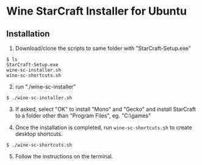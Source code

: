 Wine StarCraft Installer for Ubuntu
=======================
## Installation
1. Download/clone the scripts to same folder with "StarCraft-Setup.exe" 

```
$ ls
StarCraft-Setup.exe
wine-sc-installer.sh
wine-sc-shortcuts.sh

```
2. run "./wine-sc-installer"

`$ ./wine-sc-installer.sh`

3. If asked, select "OK" to install "Mono" and "Gecko" and install StarCraft to a folder other than "Program Files", eg. "C:\games" 

4. Once the installation is completed, run `wine-sc-shortcuts.sh` to create desktop shortcuts.

`$ ./wine-sc-shortcuts.sh`

5. Follow the instructions on the terminal.
